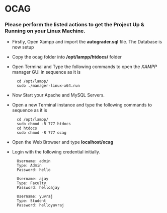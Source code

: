 # OCAG

### Please perform the listed actions to get the Project Up & Running on your Linux Machine.


- Firstly, Open Xampp and import the **autograder.sql** file. The Database is now setup
- Copy the ocag folder into **/opt/lampp/htdocs/** folder
- Open Terminal and Type the following commands to open the _XAMPP_ manager GUI in sequence as it is

		cd /opt/lampp/
        sudo ./manager-linux-x64.run
	
- Now Start your Apache and MySQL Servers.
- Open a new Terminal instance and type the following commands to sequence as it is
		
        cd /opt/lampp/
		sudo chmod -R 777 htdocs
		cd htdocs
		sudo chmod -R 777 ocag
        
- Open the Web Browser and type **localhost/ocag**
- Login with the following credential initially.

		Username: admin
		Type: Admin
		Password: hello

		Username: ajay
		Type: Faculty
		Password: helloajay

		Username: yuvraj
		Type: Student
		Password: helloyuvraj

